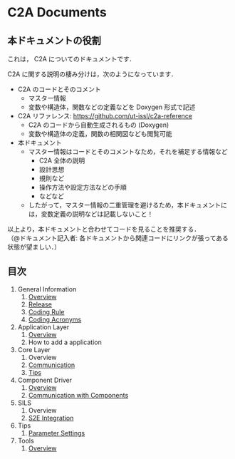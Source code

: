 # C2A Documents

## 本ドキュメントの役割
これは， C2A についてのドキュメントです．

C2A に関する説明の棲み分けは，次のようになっています．

- C2A のコードとそのコメント
    - マスター情報
    - 変数や構造体，関数などの定義などを Doxygen 形式で記述
- C2A リファレンス: https://github.com/ut-issl/c2a-reference
    - C2A のコードから自動生成されるもの (Doxygen)
    - 変数や構造体の定義，関数の相関図なども閲覧可能
- 本ドキュメント
    - マスター情報はコードとそのコメントなため，それを補足する情報など
        - C2A 全体の説明
        - 設計思想
        - 規則など
        - 操作方法や設定方法などの手順
        - などなど
    - したがって，マスター情報の二重管理を避けるため，本ドキュメントには，変数定義の説明などは記載しないこと！

以上より，本ドキュメントと合わせてコードを見ることを推奨する．  
（@ドキュメント記入者: 各ドキュメントから関連コードにリンクが張ってある状態が望ましい．）


## 目次

1. General Information
    1. [Overview](./general/overview.md)
    1. [Release](./general/release.md)
    1. [Coding Rule](./general/coding_rule.md)
    1. [Coding Acronyms](./general/coding_acronyms.md)
1. Application Layer
    1. [Overview](./application/overview.md)
    1. How to add a application
1. Core Layer
    1. Overview
    1. [Communication](./core/communication.md)
    1. [Tips](./core/tips.md)
1. Component Driver
    1. [Overview](./component_driver/overview.md)
    1. [Communication with Components](./component_driver/communication_with_components.md)
1. SILS
    1. Overview
    1. [S2E Integration](./sils/s2e_integration.md)
1. Tips
    1. [Parameter Settings](./tips/parameter_settings.md)
1. Tools
    1. [Overview](./tools/overview.md)
